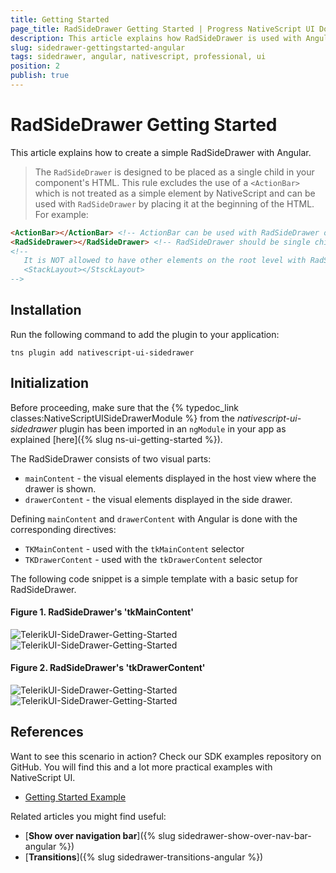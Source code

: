 ```yaml
---
title: Getting Started
page_title: RadSideDrawer Getting Started | Progress NativeScript UI Documentation
description: This article explains how RadSideDrawer is used with Angular.
slug: sidedrawer-gettingstarted-angular
tags: sidedrawer, angular, nativescript, professional, ui
position: 2
publish: true
---
```


# RadSideDrawer Getting Started
This article explains how to create a simple RadSideDrawer with Angular.

> The `RadSideDrawer` is designed to be placed as a single child in your component's HTML.
 This rule excludes the use of a `<ActionBar>` which is not treated as a simple element by NativeScript and can be used with `RadSideDrawer` by placing it at the beginning of the HTML. 
 For example:
 ```HTML
 <ActionBar></ActionBar> <!-- ActionBar can be used with RadSideDrawer on the root level -->
 <RadSideDrawer></RadSideDrawer> <!-- RadSideDrawer should be single child (not counting ActionBar)-->
 <!-- 
    It is NOT allowed to have other elements on the root level with RadSideDrawer
    <StackLayout></StsckLayout>
 -->    
 ```

## Installation
Run the following command to add the plugin to your application:

```
tns plugin add nativescript-ui-sidedrawer
```

## Initialization
Before proceeding, make sure that the {% typedoc_link classes:NativeScriptUISideDrawerModule %} from the *nativescript-ui-sidedrawer* plugin has been imported in an `ngModule` in your app as explained [here]({% slug ns-ui-getting-started %}).

The RadSideDrawer consists of two visual parts:

- `mainContent` - the visual elements displayed in the host view where the drawer is shown.
- `drawerContent` - the visual elements displayed in the side drawer.

Defining `mainContent` and `drawerContent`  with Angular is done with the corresponding directives:

- `TKMainContent` - used with the `tkMainContent` selector
- `TKDrawerContent` - used with the `tkDrawerContent` selector

The following code snippet is a simple template with a basic setup for RadSideDrawer.

<snippet id='angular-sidedrawer-getting-started-html'/>
<snippet id='sidedrawer-getting-started-angular'/>
<snippet id='sidedrawer-getting-started-angular-css'/>

#### Figure 1. RadSideDrawer's 'tkMainContent'
![TelerikUI-SideDrawer-Getting-Started](../../img/ns_ui/drawer-getting-started-ios-1.png "Side drawer main content on iOS.") ![TelerikUI-SideDrawer-Getting-Started](../../img/ns_ui/drawer-getting-started-android-1.png "Side drawer main content on Android.")


#### Figure 2. RadSideDrawer's 'tkDrawerContent'
![TelerikUI-SideDrawer-Getting-Started](../../img/ns_ui/drawer-getting-started-ios-2.png "Drawer content on iOS.") ![TelerikUI-SideDrawer-Getting-Started](../../img/ns_ui/drawer-getting-started-android-2.png "Drawer content on Android.")


## References
Want to see this scenario in action?
Check our SDK examples repository on GitHub. You will find this and a lot more practical examples with NativeScript UI.

* [Getting Started Example](https://github.com/telerik/nativescript-ui-samples-angular/tree/master/sidedrawer/app/examples/getting-started)

Related articles you might find useful:

* [**Show over navigation bar**]({% slug sidedrawer-show-over-nav-bar-angular %})
* [**Transitions**]({% slug sidedrawer-transitions-angular %})
